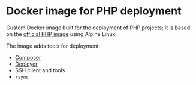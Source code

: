 # Docker image for PHP deployment

Custom Docker image built for the deployment of PHP projects; it is based on the [official PHP image](https://hub.docker.com/_/php) using Alpine Linux.

The image adds tools for deployment:
- [Composer](https://getcomposer.org/)
- [Deployer](https://deployer.org/)
- SSH client and tools
- `rsync`
